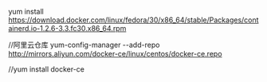 yum install https://download.docker.com/linux/fedora/30/x86_64/stable/Packages/containerd.io-1.2.6-3.3.fc30.x86_64.rpm

//阿里云仓库
yum-config-manager  --add-repo  http://mirrors.aliyun.com/docker-ce/linux/centos/docker-ce.repo

//yum install docker-ce